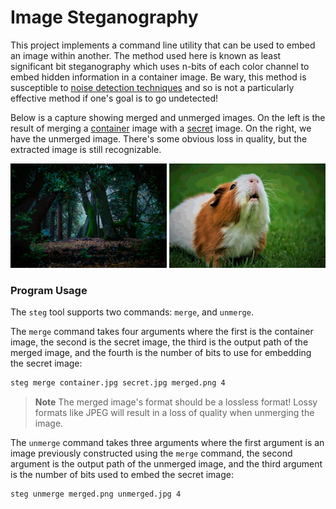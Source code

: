 # Image Steganography

This project implements a command line utility that can be used to embed an
image within another. The method used here is known as least significant bit
steganography which uses n-bits of each color channel to embed hidden
information in a container image. Be wary, this method is susceptible to [noise
detection techniques][1] and so is not a particularly effective method if one's
goal is to go undetected!

Below is a capture showing merged and unmerged images. On the left is the result
of merging a [container](examples/container.jpg) image with a
[secret](examples/secret.jpg) image. On the right, we have the unmerged image.
There's some obvious loss in quality, but the extracted image is still
recognizable.

<p float="left" align="center">
  <img src="examples/merged.png" width="250" />
  <img src="examples/unmerged.jpg" width="250" />
</p>

### Program Usage

The `steg` tool supports two commands: `merge`, and `unmerge`.

The `merge` command takes four arguments where the first is the container image,
the second is the secret image, the third is the output path of the merged
image, and the fourth is the number of bits to use for embedding the secret
image:

```bash
steg merge container.jpg secret.jpg merged.png 4
```

> **Note**
> The merged image's format should be a lossless format! Lossy formats like JPEG
> will result in a loss of quality when unmerging the image.

The `unmerge` command takes three arguments where the first argument is an image
previously constructed using the `merge` command, the second argument is the
output path of the unmerged image, and the third argument is the number of bits
used to embed the secret image:

```bash
steg unmerge merged.png unmerged.jpg 4
```

[1]: https://dl.acm.org/doi/book/10.5555/1329756
